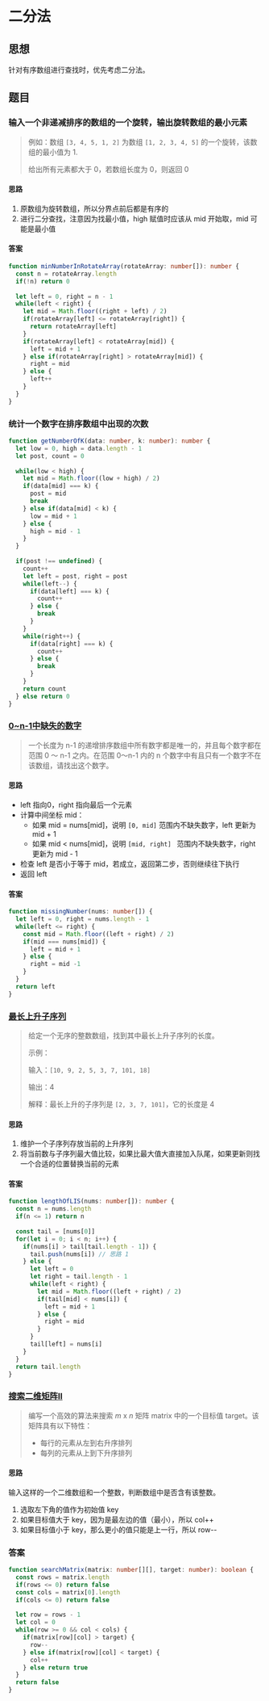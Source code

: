 # 二分法

## 思想

针对有序数组进行查找时，优先考虑二分法。

## 题目

### 输入一个非递减排序的数组的一个旋转，输出旋转数组的最小元素

>   例如：数组 `[3, 4, 5, 1, 2]` 为数组 `[1, 2, 3, 4, 5]` 的一个旋转，该数组的最小值为 1.
>
>   给出所有元素都大于 0，若数组长度为 0，则返回 0

#### 思路

1.  原数组为旋转数组，所以分界点前后都是有序的
2.  进行二分查找，注意因为找最小值，high 赋值时应该从 mid 开始取，mid 可能是最小值

#### 答案

```typescript
function minNumberInRotateArray(rotateArray: number[]): number {
  const n = rotateArray.length
  if(!n) return 0
  
  let left = 0, right = n - 1
  while(left < right) {
    let mid = Math.floor((right + left) / 2)
    if(rotateArray[left] <= rotateArray[right]) {
      return rotateArray[left]
    }
    if(rotateArray[left] < rotateArray[mid]) {
      left = mid + 1
    } else if(rotateArray[right] > rotateArray[mid]) {
      right = mid
    } else {
      left++
    }
  }
}
```

### 统计一个数字在排序数组中出现的次数

```typescript
function getNumberOfK(data: number, k: number): number {
  let low = 0, high = data.length - 1
  let post, count = 0
  
  while(low < high) {
    let mid = Math.floor((low + high) / 2)
    if(data[mid] === k) {
      post = mid
      break
    } else if(data[mid] < k) {
      low = mid + 1
    } else {
      high = mid - 1
    }
  }
  
  if(post !== undefined) {
    count++
    let left = post, right = post
    while(left--) {
      if(data[left] === k) {
        count++
      } else {
        break
      }
    }
    while(right++) {
      if(data[right] === k) {
        count++
      } else {
        break
      }
    }
    return count
  } else return 0
}
```

### [0~n-1中缺失的数字](https://leetcode-cn.com/problems/que-shi-de-shu-zi-lcof/)

>   一个长度为 n-1 的递增排序数组中所有数字都是唯一的，并且每个数字都在范围 0 ～ n-1 之内。在范围 0～n-1 内的 n 个数字中有且只有一个数字不在该数组，请找出这个数字。

#### 思路

*   left 指向0，right 指向最后一个元素
*   计算中间坐标 mid：
    *   如果 mid = nums[mid]，说明 `[0, mid]` 范围内不缺失数字，left 更新为 mid + 1
    *   如果 mid < nums[mid]，说明 `[mid, right] ` 范围内不缺失数字，right 更新为 mid - 1
*   检查 left 是否小于等于 mid，若成立，返回第二步，否则继续往下执行
*   返回 left

#### 答案

```typescript
function missingNumber(nums: number[]) {
  let left = 0, right = nums.length - 1
  while(left <= right) {
    const mid = Math.floor((left + right) / 2)
    if(mid === nums[mid]) {
      left = mid + 1
    } else {
      right = mid -1
    }
  }
  return left
}
```

### [最长上升子序列](https://leetcode-cn.com/problems/longest-increasing-subsequence/)

>   给定一个无序的整数数组，找到其中最长上升子序列的长度。
>
>   示例：
>
>   输入：`[10, 9, 2, 5, 3, 7, 101, 18]`
>
>   输出：4
>
>   解释：最长上升的子序列是 `[2, 3, 7, 101]`，它的长度是 4

#### 思路

1.  维护一个子序列存放当前的上升序列
2.  将当前数与子序列最大值比较，如果比最大值大直接加入队尾，如果更新则找一个合适的位置替换当前的元素

#### 答案

```typescript
function lengthOfLIS(nums: number[]): number {
  const n = nums.length
  if(n <= 1) return n
  
  const tail = [nums[0]]
  for(let i = 0; i < n; i++) {
    if(nums[i] > tail[tail.length - 1]) {
      tail.push(nums[i]) // 思路 1
    } else {
      let left = 0
      let right = tail.length - 1
      while(left < right) {
        let mid = Math.floor((left + right) / 2)
        if(tail[mid] < nums[i]) {
          left = mid + 1
        } else {
          right = mid
        }
      }
      tail[left] = nums[i]
    }
  }
  return tail.length
}
```

### [搜索二维矩阵II](https://leetcode-cn.com/problems/search-a-2d-matrix-ii/)

>   编写一个高效的算法来搜索  *m* x *n* 矩阵 matrix 中的一个目标值 target。该矩阵具有以下特性：
>
>   *   每行的元素从左到右升序排列
>   *   每列的元素从上到下升序排列

#### 思路

输入这样的一个二维数组和一个整数，判断数组中是否含有该整数。

1.  选取左下角的值作为初始值 key
2.  如果目标值大于 key，因为是最左边的值（最小），所以 col++
3.  如果目标值小于 key，那么更小的值只能是上一行，所以 row--

### 答案

```typescript
function searchMatrix(matrix: number[][], target: number): boolean {
  const rows = matrix.length
  if(rows <= 0) return false
  const cols = matrix[0].length
  if(cols <= 0) return false
  
  let row = rows - 1
  let col = 0
  while(row >= 0 && col < cols) {
    if(matrix[row][col] > target) {
      row--
    } else if(matrix[row][col] < target) {
      col++
    } else return true
  }
  return false
}
```

